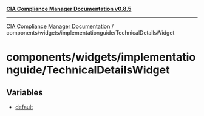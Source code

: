 [**CIA Compliance Manager Documentation v0.8.5**](../../../../README.md)

***

[CIA Compliance Manager Documentation](../../../../modules.md) / components/widgets/implementationguide/TechnicalDetailsWidget

# components/widgets/implementationguide/TechnicalDetailsWidget

## Variables

- [default](variables/default.md)
